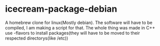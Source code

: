 # icecream-package-debian
A homebrew clone for linux(Mostly debian).
The software will have to be compiled, I am making a script for that.
The whole thing was made in C++ 
use -flavors to install packages(they will have to be moved to their respected directorys(like /etc))
